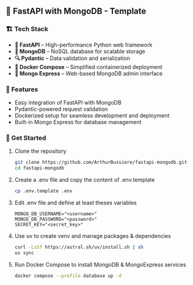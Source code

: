 ## 🚀 FastAPI with MongoDB - Template

### 🏗️ Tech Stack

- **🐍 FastAPI** – High-performance Python web framework
- **🌱 MongoDB** – NoSQL database for scalable storage
- **🔍 Pydantic** – Data validation and serialization
- **🐋 Docker Compose** – Simplified containerized deployment
- **📓 Mongo Express** – Web-based MongoDB admin interface

### 🎯 Features

- Easy integration of FastAPI with MongoDB
- Pydantic-powered request validation
- Dockerized setup for seamless development and deployment
- Built-in Mongo Express for database management

### 🚀 Get Started

1. Clone the repository

   ```sh
   git clone https://github.com/ArthurBussiere/fastapi-mongodb.git
   cd fastapi-mongodb
   ```

2. Create a .env file and copy the content of .env.template

   ```bash
   cp .env.template .env
   ```

3. Edit .env file and define at least theses variables

   ```properties
   MONGO_DB_USERNAME="<username>"
   MONGO_DB_PASSWORD="<password>"
   SECRET_KEY="<secret_key>"
   ```

4. Use uv to create venv and manage packages & dependencies
    ```bash
    curl -LsSf https://astral.sh/uv/install.sh | sh
    uv sync
    ```

5. Run Docker Compose to install MongoDB & MongoExpress services
    ```bash
    docker compose --profile database up -d
    ```